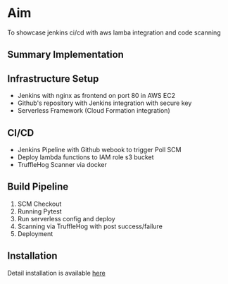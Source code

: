 # Aim
To showcase jenkins ci/cd with aws lamba integration and code scanning

## Summary Implementation

## Infrastructure Setup
- Jenkins with nginx as frontend on port 80 in AWS EC2
- Github's repository with Jenkins integration with secure key
- Serverless Framework (Cloud Formation integration)

## CI/CD
- Jenkins Pipeline with Github webook to trigger Poll SCM
- Deploy lambda functions to IAM role s3 bucket
- TruffleHog Scanner via docker

## Build Pipeline
1. SCM Checkout
2. Running Pytest
3. Run serverless config and deploy
4. Scanning via TruffleHog with post success/failure
5. Deployment

## Installation
Detail installation is available [here](/docs/README.md)

